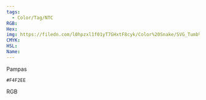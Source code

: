 ```yaml
---
tags:
  - Color/Tag/NTC
RGB:
Hex:
img: https://filedn.com/l0hpzxl1f01yT7GHxtF8cyk/Color%20Snake/SVG_Tumb%20Mass%20No%20Name/F4F2EE.svg
CMYK:
HSL:
Name:
---
```

Pampas
```palette
#F4F2EE
```
RGB
